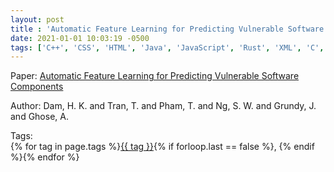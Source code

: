 ```yaml
---
layout: post
title : 'Automatic Feature Learning for Predicting Vulnerable Software Components'
date: 2021-01-01 10:03:19 -0500
tags: ['C++', 'CSS', 'HTML', 'Java', 'JavaScript', 'Rust', 'XML', 'C', 'Vulnerability Prediction', 'Long Short Term Memory', 'Tokenizer']
---
```

Paper: [Automatic Feature Learning for Predicting Vulnerable Software Components](https://ieeexplore-ieee-org.proxy.library.nd.edu/document/8540022)

Author: Dam, H. K. and Tran, T. and Pham, T. and Ng, S. W. and Grundy, J. and Ghose, A.




 Tags:  
        <span>{% for tag in page.tags %}<a href="/tags/#{{ tag | slugify }}">{{ tag }}</a>{% if forloop.last == false %}, {% endif %}{% endfor %}</span>

